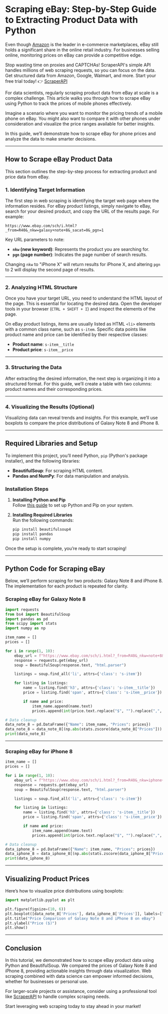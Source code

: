 
# Scraping eBay: Step-by-Step Guide to Extracting Product Data with Python

<article>

Even though [Amazon](https://blog.datahut.co/challenges-that-make-amazon-data-scraping-so-painful/) is the leader in e-commerce marketplaces, eBay still holds a significant share in the online retail industry. For businesses selling online, monitoring prices on eBay can provide a competitive edge.

Stop wasting time on proxies and CAPTCHAs! ScraperAPI's simple API handles millions of web scraping requests, so you can focus on the data. Get structured data from Amazon, Google, Walmart, and more. Start your free trial today! 👉 [ScraperAPI](https://www.scraperapi.com/?fp_ref=coupons)

For data scientists, regularly scraping product data from eBay at scale is a complex challenge. This article walks you through how to scrape eBay using Python to track the prices of mobile phones effectively.

Imagine a scenario where you want to monitor the pricing trends of a mobile phone on eBay. You might also want to compare it with other phones under consideration and visualize the price ranges available for better insights.

In this guide, we’ll demonstrate how to scrape eBay for phone prices and analyze the data to make smarter decisions.

---

## How to Scrape eBay Product Data

This section outlines the step-by-step process for extracting product and price data from eBay.

### 1. Identifying Target Information

The first step in web scraping is identifying the target web page where the information resides. For eBay product listings, simply navigate to eBay, search for your desired product, and copy the URL of the results page. For example:

`https://www.ebay.com/sch/i.html?_from=R40&_nkw=galaxy+note+8&_sacat=0&_pgn=1`

Key URL parameters to note:
- **`nkw` (new keyword)**: Represents the product you are searching for.
- **`pgn` (page number)**: Indicates the page number of search results.

Changing `nkw` to "iPhone X" will return results for iPhone X, and altering `pgn` to 2 will display the second page of results.

---

### 2. Analyzing HTML Structure

Once you have your target URL, you need to understand the HTML layout of the page. This is essential for locating the desired data. Open the developer tools in your browser (`CTRL + SHIFT + I`) and inspect the elements of the page.

On eBay product listings, items are usually listed as HTML `<li>` elements with a common class name, such as `s-item`. Specific data points like product name and price can be identified by their respective classes:
- **Product name**: `s-item__title`
- **Product price**: `s-item__price`

---

### 3. Structuring the Data

After extracting the desired information, the next step is organizing it into a structured format. For this guide, we’ll create a table with two columns: product names and their corresponding prices.

---

### 4. Visualizing the Results (Optional)

Visualizing data can reveal trends and insights. For this example, we’ll use boxplots to compare the price distributions of Galaxy Note 8 and iPhone 8.

---

## Required Libraries and Setup

To implement this project, you’ll need Python, `pip` (Python's package installer), and the following libraries:
- **BeautifulSoup**: For scraping HTML content.
- **Pandas and NumPy**: For data manipulation and analysis.

### Installation Steps

1. **Installing Python and Pip**  
   Follow [this guide](https://realpython.com/installing-python/) to set up Python and Pip on your system.

2. **Installing Required Libraries**  
   Run the following commands:
   ```bash
   pip install beautifulsoup4
   pip install pandas
   pip install numpy
   ```

Once the setup is complete, you’re ready to start scraping!

---

## Python Code for Scraping eBay

Below, we’ll perform scraping for two products: Galaxy Note 8 and iPhone 8. The implementation for each product is repeated for clarity.

### Scraping eBay for Galaxy Note 8

```python
import requests
from bs4 import BeautifulSoup
import pandas as pd
from scipy import stats
import numpy as np

item_name = []
prices = []

for i in range(1, 10):
    ebay_url = f"https://www.ebay.com/sch/i.html?_from=R40&_nkw=note+8&_sacat=0&_pgn={i}"
    response = requests.get(ebay_url)
    soup = BeautifulSoup(response.text, "html.parser")

    listings = soup.find_all('li', attrs={'class': 's-item'})

    for listing in listings:
        name = listing.find('h3', attrs={'class': 's-item__title'})
        price = listing.find('span', attrs={'class': 's-item__price'})

        if name and price:
            item_name.append(name.text)
            prices.append(int(price.text.replace("$", "").replace(",", "")))

# Data cleanup
data_note_8 = pd.DataFrame({"Name": item_name, "Prices": prices})
data_note_8 = data_note_8[(np.abs(stats.zscore(data_note_8["Prices"])) < 3)]
print(data_note_8)
```

---

### Scraping eBay for iPhone 8

```python
item_name = []
prices = []

for i in range(1, 10):
    ebay_url = f"https://www.ebay.com/sch/i.html?_from=R40&_nkw=iphone+8&_sacat=0&_pgn={i}"
    response = requests.get(ebay_url)
    soup = BeautifulSoup(response.text, "html.parser")

    listings = soup.find_all('li', attrs={'class': 's-item'})

    for listing in listings:
        name = listing.find('h3', attrs={'class': 's-item__title'})
        price = listing.find('span', attrs={'class': 's-item__price'})

        if name and price:
            item_name.append(name.text)
            prices.append(int(price.text.replace("$", "").replace(",", "")))

# Data cleanup
data_iphone_8 = pd.DataFrame({"Name": item_name, "Prices": prices})
data_iphone_8 = data_iphone_8[(np.abs(stats.zscore(data_iphone_8["Prices"])) < 3)]
print(data_iphone_8)
```

---

## Visualizing Product Prices

Here’s how to visualize price distributions using boxplots:

```python
import matplotlib.pyplot as plt

plt.figure(figsize=(10, 6))
plt.boxplot([data_note_8['Prices'], data_iphone_8['Prices']], labels=["Galaxy Note 8", "iPhone 8"])
plt.title("Price Comparison of Galaxy Note 8 and iPhone 8 on eBay")
plt.ylabel("Price ($)")
plt.show()
```

---

## Conclusion

In this tutorial, we demonstrated how to scrape eBay product data using Python and BeautifulSoup. We compared the prices of Galaxy Note 8 and iPhone 8, providing actionable insights through data visualization. Web scraping combined with data science can empower informed decisions, whether for businesses or personal use.

For larger-scale projects or assistance, consider using a professional tool like [ScraperAPI](https://www.scraperapi.com/?fp_ref=coupons) to handle complex scraping needs.

Start leveraging web scraping today to stay ahead in your market!

</article>
